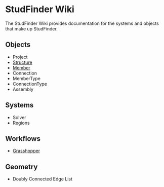 # StudFinder Wiki

The StudFinder Wiki provides documentation for the systems and objects that make up StudFinder.

## Objects

- Project
- [Structure](./Objects-Structure.md)
- [Member](./Objects-Structure.md)
- Connection
- MemberType
- ConnectionType
- Assembly

## Systems

- Solver
- Regions


## Workflows

- [Grasshopper](./Workflows-Grasshopper.md)

## Geometry

- Doubly Connected Edge List
